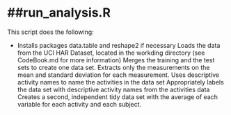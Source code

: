 ##run_analysis.R
================

This script does the following:
* Installs packages data.table and reshape2 if necessary
Loads the data from the UCI HAR Dataset, located in the workding directory (see CodeBook.md for more information)
Merges the training and the test sets to create one data set.
Extracts only the measurements on the mean and standard deviation for each measurement. 
Uses descriptive activity names to name the activities in the data set
Appropriately labels the data set with descriptive activity names from the activities data 
Creates a second, independent tidy data set with the average of each variable for each activity and each subject. 